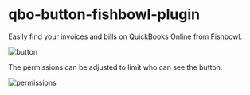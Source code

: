 # qbo-button-fishbowl-plugin

Easily find your invoices and bills on QuickBooks Online from Fishbowl.

![button](https://github.com/pbj-fishbowl-plugins/qbo-button/assets/79420698/9b4b56a3-dd58-4d3e-ae41-95d1509287e9)

The permissions can be adjusted to limit who can see the button:

![permissions](https://github.com/pbj-fishbowl-plugins/qbo-button/assets/79420698/2a559477-65f7-4d26-8c1c-0e7727cff97c)
